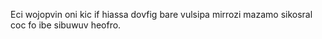 Eci wojopvin oni kic if hiassa dovfig bare vulsipa mirrozi mazamo sikosral coc fo ibe sibuwuv heofro.